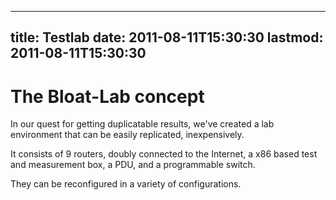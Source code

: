 
---
title: Testlab
date: 2011-08-11T15:30:30
lastmod: 2011-08-11T15:30:30
---
The Bloat-Lab concept
=====================

In our quest for getting duplicatable results, we've created a lab
environment that can be easily replicated, inexpensively.

It consists of 9 routers, doubly connected to the Internet, a x86 based
test and measurement box, a PDU, and a programmable switch.

They can be reconfigured in a variety of configurations.
